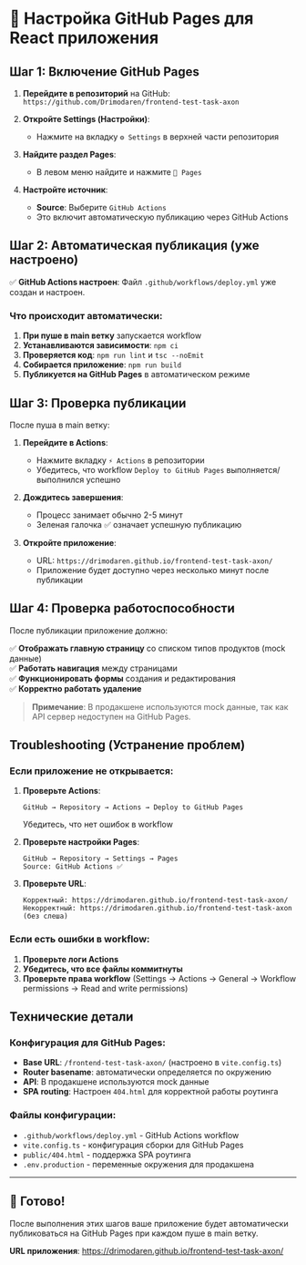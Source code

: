 # 🚀 Настройка GitHub Pages для React приложения

## Шаг 1: Включение GitHub Pages

1. **Перейдите в репозиторий** на GitHub: `https://github.com/Drimodaren/frontend-test-task-axon`

2. **Откройте Settings (Настройки)**:
   - Нажмите на вкладку `⚙️ Settings` в верхней части репозитория

3. **Найдите раздел Pages**:
   - В левом меню найдите и нажмите `📄 Pages`

4. **Настройте источник**:
   - **Source**: Выберите `GitHub Actions`
   - Это включит автоматическую публикацию через GitHub Actions

## Шаг 2: Автоматическая публикация (уже настроено)

✅ **GitHub Actions настроен**: Файл `.github/workflows/deploy.yml` уже создан и настроен.

### Что происходит автоматически:

1. **При пуше в main ветку** запускается workflow
2. **Устанавливаются зависимости**: `npm ci`
3. **Проверяется код**: `npm run lint` и `tsc --noEmit`
4. **Собирается приложение**: `npm run build`
5. **Публикуется на GitHub Pages** в автоматическом режиме

## Шаг 3: Проверка публикации

После пуша в main ветку:

1. **Перейдите в Actions**:
   - Нажмите вкладку `⚡ Actions` в репозитории
   - Убедитесь, что workflow `Deploy to GitHub Pages` выполняется/выполнился успешно

2. **Дождитесь завершения**:
   - Процесс занимает обычно 2-5 минут
   - Зеленая галочка ✅ означает успешную публикацию

3. **Откройте приложение**:
   - URL: `https://drimodaren.github.io/frontend-test-task-axon/`
   - Приложение будет доступно через несколько минут после публикации

## Шаг 4: Проверка работоспособности

После публикации приложение должно:

✅ **Отображать главную страницу** со списком типов продуктов (mock данные)  
✅ **Работать навигация** между страницами  
✅ **Функционировать формы** создания и редактирования  
✅ **Корректно работать удаление**  

> **Примечание**: В продакшене используются mock данные, так как API сервер недоступен на GitHub Pages.

## Troubleshooting (Устранение проблем)

### Если приложение не открывается:

1. **Проверьте Actions**:
   ```
   GitHub → Repository → Actions → Deploy to GitHub Pages
   ```
   Убедитесь, что нет ошибок в workflow

2. **Проверьте настройки Pages**:
   ```
   GitHub → Repository → Settings → Pages
   Source: GitHub Actions ✅
   ```

3. **Проверьте URL**:
   ```
   Корректный: https://drimodaren.github.io/frontend-test-task-axon/
   Некорректный: https://drimodaren.github.io/frontend-test-task-axon (без слеша)
   ```

### Если есть ошибки в workflow:

1. **Проверьте логи Actions**
2. **Убедитесь, что все файлы коммитнуты**
3. **Проверьте права workflow** (Settings → Actions → General → Workflow permissions → Read and write permissions)

## Технические детали

### Конфигурация для GitHub Pages:

- **Base URL**: `/frontend-test-task-axon/` (настроено в `vite.config.ts`)
- **Router basename**: автоматически определяется по окружению
- **API**: В продакшене используются mock данные
- **SPA routing**: Настроен `404.html` для корректной работы роутинга

### Файлы конфигурации:

- `.github/workflows/deploy.yml` - GitHub Actions workflow
- `vite.config.ts` - конфигурация сборки для GitHub Pages  
- `public/404.html` - поддержка SPA роутинга
- `.env.production` - переменные окружения для продакшена

---

## 🎉 Готово!

После выполнения этих шагов ваше приложение будет автоматически публиковаться на GitHub Pages при каждом пуше в main ветку.

**URL приложения**: https://drimodaren.github.io/frontend-test-task-axon/